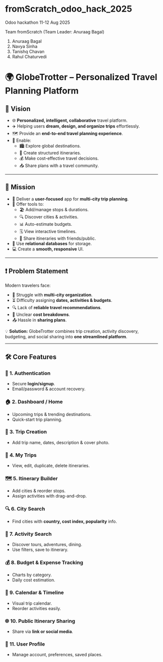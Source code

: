 # fromScratch_odoo_hack_2025
Odoo hackathon 11-12 Aug 2025

Team fromScratch (Team Leader: Anuraag Bagal)
1. Anuraag Bagal
2. Navya Sinha
3. Tanishq Chavan
4. Rahul Chaturvedi

# 🌍 **GlobeTrotter – Personalized Travel Planning Platform**  

## 🎯 **Vision**  
- 🌐 **Personalized, intelligent, collaborative** travel platform.  
- ✈️ Helping users **dream, design, and organize trips** effortlessly.  
- 🗺️ Provide an **end-to-end travel planning experience**.  
- 🤝 Enable:
  - 🏙️ Explore global destinations.  
  - 📅 Create structured itineraries.  
  - 💰 Make cost-effective travel decisions.  
  - 📤 Share plans with a travel community.  

---

## 🚀 **Mission**  
- 👥 Deliver a **user-focused** app for **multi-city trip planning**.  
- 📍 Offer tools to:
  - 🏖️ Add/manage stops & durations.  
  - 🔍 Discover cities & activities.  
  - 📊 Auto-estimate budgets.  
  - 🗓️ View interactive timelines.  
  - 📢 Share itineraries with friends/public.  
- 💾 Use **relational databases** for storage.  
- 💻 Create a **smooth, responsive** UI.  

---

## ❗ **Problem Statement**  
Modern travelers face:  
- 🧳 Struggle with **multi-city organization**.  
- ⏳ Difficulty assigning **dates, activities & budgets**.  
- 🔍 Lack of **reliable travel recommendations**.  
- 💸 Unclear **cost breakdowns**.  
- 📤 Hassle in **sharing plans**.  

💡 **Solution:** GlobeTrotter combines trip creation, activity discovery, budgeting, and social sharing into **one streamlined platform**.

---

## 🛠 **Core Features**  

### 🔐 **1. Authentication**  
- Secure **login/signup**.  
- Email/password & account recovery.  

### 🏠 **2. Dashboard / Home**  
- Upcoming trips & trending destinations.  
- Quick-start trip planning.  

### 🛫 **3. Trip Creation**  
- Add trip name, dates, description & cover photo.  

### 📂 **4. My Trips**  
- View, edit, duplicate, delete itineraries.  

### 🗺️ **5. Itinerary Builder**  
- Add cities & reorder stops.  
- Assign activities with drag-and-drop.  

### 🔍 **6. City Search**  
- Find cities with **country, cost index, popularity** info.  

### 🎡 **7. Activity Search**  
- Discover tours, adventures, dining.  
- Use filters, save to itinerary.  

### 💰 **8. Budget & Expense Tracking**  
- Charts by category.  
- Daily cost estimation.  

### 📆 **9. Calendar & Timeline**  
- Visual trip calendar.  
- Reorder activities easily.  

### 🌐 **10. Public Itinerary Sharing**  
- Share via **link or social media**.  

### 👤 **11. User Profile**  
- Manage account, preferences, saved places.  
